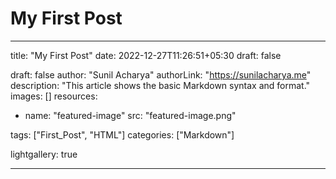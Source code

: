 # My First Post

---
title: "My First Post"
date: 2022-12-27T11:26:51+05:30
draft: false

draft: false
author: "Sunil Acharya"
authorLink: "https://sunilacharya.me"
description: "This article shows the basic Markdown syntax and format."
images: []
resources:
- name: "featured-image"
  src: "featured-image.png"

tags: ["First_Post", "HTML"]
categories: ["Markdown"]

lightgallery: true

---
